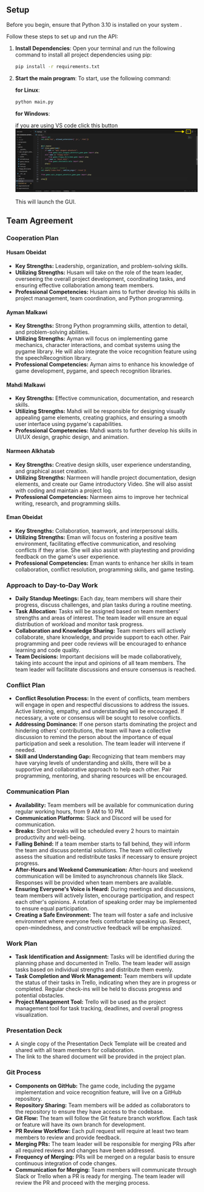 ## Setup

Before you begin, ensure that Python 3.10 is installed on your system .

 Follow these steps to set up and run the API:

1. **Install Dependencies**: Open your terminal and run the following command to install all project dependencies using pip:

   ```bash
   pip install -r requirements.txt
   ```

2. **Start the main program**: To start, use the following command:

    **for Linux**:

    ```bash
    python main.py
    ```

    **for Windows**:

    if you are using VS code click this button
    ![](./readme_assets/Screenshot%202023-10-02%20210238.png)

    This will launch the GUI.

## Team Agreement
### Cooperation Plan
#### Husam Obeidat
- **Key Strengths:** Leadership, organization, and problem-solving skills.
- **Utilizing Strengths:** Husam will take on the role of the team leader, overseeing the overall project development, coordinating tasks, and ensuring effective collaboration among team members.
- **Professional Competencies:** Husam aims to further develop his skills in project management, team coordination, and Python programming.
#### Ayman Malkawi
- **Key Strengths:** Strong Python programming skills, attention to detail, and problem-solving abilities.
- **Utilizing Strengths:** Ayman will focus on implementing game mechanics, character interactions, and combat systems using the pygame library. He will also integrate the voice recognition feature using the speechRecognition library.
- **Professional Competencies:** Ayman aims to enhance his knowledge of game development, pygame, and speech recognition libraries.
#### Mahdi Malkawi
- **Key Strengths:** Effective communication, documentation, and research skills.
- **Utilizing Strengths:** Mahdi will be responsible for designing visually appealing game elements, creating graphics, and ensuring a smooth user interface using pygame's capabilities.
- **Professional Competencies:** Mahdi wants to further develop his skills in UI/UX design, graphic design, and animation.
#### Narmeen Alkhatab
- **Key Strengths:** Creative design skills, user experience understanding, and graphical asset creation.
- **Utilizing Strengths:** Narmeen will handle project documentation, design elements, and create our Game introductory Video. She will also assist with coding and maintain a project log.
- **Professional Competencies:** Narmeen aims to improve her technical writing, research, and programming skills.
#### Eman Obeidat
- **Key Strengths:** Collaboration, teamwork, and interpersonal skills.
- **Utilizing Strengths:** Eman will focus on fostering a positive team environment, facilitating effective communication, and resolving conflicts if they arise. She will also assist with playtesting and providing feedback on the game's user experience.
- **Professional Competencies:** Eman wants to enhance her skills in team collaboration, conflict resolution, programming skills, and game testing.
### Approach to Day-to-Day Work
- **Daily Standup Meetings:** Each day, team members will share their progress, discuss challenges, and plan tasks during a routine meeting.
- **Task Allocation:** Tasks will be assigned based on team members' strengths and areas of interest. The team leader will ensure an equal distribution of workload and monitor task progress.
- **Collaboration and Knowledge Sharing:** Team members will actively collaborate, share knowledge, and provide support to each other. Pair programming and peer code reviews will be encouraged to enhance learning and code quality.
- **Team Decisions:** Important decisions will be made collaboratively, taking into account the input and opinions of all team members. The team leader will facilitate discussions and ensure consensus is reached.
### Conflict Plan
- **Conflict Resolution Process:** In the event of conflicts, team members will engage in open and respectful discussions to address the issues. Active listening, empathy, and understanding will be encouraged. If necessary, a vote or consensus will be sought to resolve conflicts.
- **Addressing Dominance:** If one person starts dominating the project and hindering others' contributions, the team will have a collective discussion to remind the person about the importance of equal participation and seek a resolution. The team leader will intervene if needed.
- **Skill and Understanding Gap:** Recognizing that team members may have varying levels of understanding and skills, there will be a supportive and collaborative approach to help each other. Pair programming, mentoring, and sharing resources will be encouraged.
### Communication Plan
- **Availability:** Team members will be available for communication during regular working hours, from 9 AM to 10 PM.
- **Communication Platforms:** Slack and Discord will be used for communication.
- **Breaks:** Short breaks will be scheduled every 2 hours to maintain productivity and well-being.
- **Falling Behind:** If a team member starts to fall behind, they will inform the team and discuss potential solutions. The team will collectively assess the situation and redistribute tasks if necessary to ensure project progress.
- **After-Hours and Weekend Communication:** After-hours and weekend communication will be limited to asynchronous channels like Slack. Responses will be provided when team members are available.
- **Ensuring Everyone's Voice is Heard:** During meetings and discussions, team members will actively listen, encourage participation, and respect each other's opinions. A rotation of speaking order may be implemented to ensure equal participation.
- **Creating a Safe Environment:** The team will foster a safe and inclusive environment where everyone feels comfortable speaking up. Respect, open-mindedness, and constructive feedback will be emphasized.
### Work Plan
- **Task Identification and Assignment:** Tasks will be identified during the planning phase and documented in Trello. The team leader will assign tasks based on individual strengths and distribute them evenly.
- **Task Completion and Work Management:** Team members will update the status of their tasks in Trello, indicating when they are in progress or completed. Regular check-ins will be held to discuss progress and potential obstacles.
- **Project Management Tool:** Trello will be used as the project management tool for task tracking, deadlines, and overall progress visualization.
### Presentation Deck
- A single copy of the Presentation Deck Template will be created and shared with all team members for collaboration.
- The link to the shared document will be provided in the project plan.
### Git Process
- **Components on GitHub:** The game code, including the pygame implementation and voice recognition feature, will live on a GitHub repository.
- **Repository Sharing:** Team members will be added as collaborators to the repository to ensure they have access to the codebase.
- **Git Flow:** The team will follow the Git feature branch workflow. Each task or feature will have its own branch for development.
- **PR Review Workflow:** Each pull request will require at least two team members to review and provide feedback.
- **Merging PRs:** The team leader will be responsible for merging PRs after all required reviews and changes have been addressed.
- **Frequency of Merging:** PRs will be merged on a regular basis to ensure continuous integration of code changes.
- **Communication for Merging:** Team members will communicate through Slack or Trello when a PR is ready for merging. The team leader will review the PR and proceed with the merging process.
